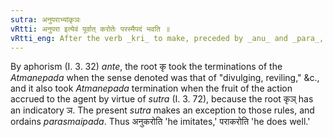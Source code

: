 ```yaml
---
sutra: अनुपराभ्यांकृञः
vRtti: अनुपरा इत्येवं पूर्वात् करोतेः परस्मैपदं भवति ॥
vRtti_eng: After the verb _kri_ to make, preceded by _anu_ and _para_, _parasmaipada_ is employed, even when the fruit of the action goes to the agent, and when the sense is that of "divulging," &c.
---
```

By aphorism (I. 3. 32) _ante_, the root कृ took the terminations of the _Atmanepada_ when the sense denoted was that of "divulging, reviling," &c., and it also took _Atmanepada_ termination when the fruit of the action accrued to the agent by virtue of _sutra_ (I. 3. 72), because the root कृञ् has an indicatory ञ. The present _sutra_ makes an exception to those rules, and ordains _parasmaipada_. Thus अनुकरोति 'he imitates,' पराकरोति 'he does well.'
